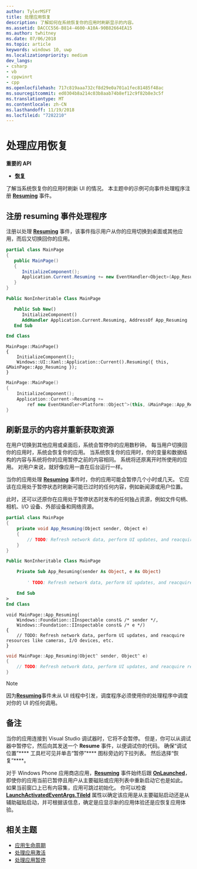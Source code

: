 ```yaml
---
author: TylerMSFT
title: 处理应用恢复
description: 了解如何在系统恢复你的应用时刷新显示的内容。
ms.assetid: DACCC556-B814-4600-A10A-90B82664EA15
ms.author: twhitney
ms.date: 07/06/2018
ms.topic: article
keywords: windows 10, uwp
ms.localizationpriority: medium
dev_langs:
- csharp
- vb
- cppwinrt
- cpp
ms.openlocfilehash: 717c819aaa732cf8d29e0a701a1fec81485f48ac
ms.sourcegitcommit: ed0304b8a214c03b8aab74b8ef12c9f82b8e3c5f
ms.translationtype: MT
ms.contentlocale: zh-CN
ms.lasthandoff: 11/19/2018
ms.locfileid: "7282210"
---
```

# <a name="handle-app-resume"></a>处理应用恢复

**重要的 API**

- [**恢复**](https://msdn.microsoft.com/library/windows/apps/br242339)

了解当系统恢复你的应用时刷新 UI 的情况。 本主题中的示例可向事件处理程序注册 [**Resuming**](https://msdn.microsoft.com/library/windows/apps/br242339) 事件。

## <a name="register-the-resuming-event-handler"></a>注册 resuming 事件处理程序

注册以处理 [**Resuming**](https://msdn.microsoft.com/library/windows/apps/br242339) 事件，该事件指示用户从你的应用切换到桌面或其他应用，而后又切换回你的应用。

```csharp
partial class MainPage
{
   public MainPage()
   {
      InitializeComponent();
      Application.Current.Resuming += new EventHandler<Object>(App_Resuming);
   }
}
```

```vb
Public NonInheritable Class MainPage

   Public Sub New()
      InitializeComponent()
      AddHandler Application.Current.Resuming, AddressOf App_Resuming
   End Sub

End Class
```

```cppwinrt
MainPage::MainPage()
{
    InitializeComponent();
    Windows::UI::Xaml::Application::Current().Resuming({ this, &MainPage::App_Resuming });
}
```

```cpp
MainPage::MainPage()
{
    InitializeComponent();
    Application::Current->Resuming +=
        ref new EventHandler<Platform::Object^>(this, &MainPage::App_Resuming);
}
```

## <a name="refresh-displayed-content-and-reacquire-resources"></a>刷新显示的内容并重新获取资源

在用户切换到其他应用或桌面后，系统会暂停你的应用数秒钟。 每当用户切换回你的应用时，系统会恢复你的应用。 当系统恢复你的应用时，你的变量和数据结构的内容与系统将你的应用暂停之前的内容相同。 系统将还原离开时所使用的应用。 对用户来说，就好像应用一直在后台运行一样。

当你的应用处理 [**Resuming**](https://msdn.microsoft.com/library/windows/apps/br242339) 事件时，你的应用可能会暂停几个小时或几天。 它应该在应用处于暂停状态时刷新可能已过时的任何内容，例如新闻源或用户位置。

此时，还可以还原你在应用处于暂停状态时发布的任何独占资源，例如文件句柄、相机、I/O 设备、外部设备和网络资源。

```csharp
partial class MainPage
{
    private void App_Resuming(Object sender, Object e)
    {
        // TODO: Refresh network data, perform UI updates, and reacquire resources like cameras, I/O devices, etc.
    }
}
```

```vb
Public NonInheritable Class MainPage

    Private Sub App_Resuming(sender As Object, e As Object)
 
        ' TODO: Refresh network data, perform UI updates, and reacquire resources like cameras, I/O devices, etc.

    End Sub
>
End Class
```

```cppwinrt
void MainPage::App_Resuming(
    Windows::Foundation::IInspectable const& /* sender */,
    Windows::Foundation::IInspectable const& /* e */)
{
    // TODO: Refresh network data, perform UI updates, and reacquire resources like cameras, I/O devices, etc.
}
```

```cpp
void MainPage::App_Resuming(Object^ sender, Object^ e)
{
    // TODO: Refresh network data, perform UI updates, and reacquire resources like cameras, I/O devices, etc.
}
```

> [!NOTE]
> 因为[**Resuming**](https://msdn.microsoft.com/library/windows/apps/br242339)事件未从 UI 线程中引发，调度程序必须使用你的处理程序中调度对你的 UI 的任何调用。

## <a name="remarks"></a>备注

当你的应用连接到 Visual Studio 调试器时，它将不会暂停。 但是，你可以从调试器中暂停它，然后向其发送一个 **Resume** 事件，以便调试你的代码。 确保“调试位置”**** 工具栏可见并单击“暂停”**** 图标旁边的下拉列表。 然后选择“恢复”****。

对于 Windows Phone 应用商店应用，[**Resuming**](https://msdn.microsoft.com/library/windows/apps/br242339) 事件始终后跟 [**OnLaunched**](https://msdn.microsoft.com/library/windows/apps/br242335)，即使你的应用当前已暂停且用户从主要磁贴或应用列表中重新启动它也是如此。 如果当前窗口上已有内容集，应用可跳过初始化。 你可以检查 [**LaunchActivatedEventArgs.TileId**](https://msdn.microsoft.com/library/windows/apps/br224736) 属性以确定该应用是从主要磁贴启动还是从辅助磁贴启动，并可根据该信息，确定是应显示新的应用体验还是应恢复应用体验。

## <a name="related-topics"></a>相关主题

* [应用生命周期](app-lifecycle.md)
* [处理应用激活](activate-an-app.md)
* [处理应用暂停](suspend-an-app.md)
